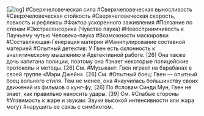 [![log](https://github.com/DMITRI766/DMMy-Superhero-Team/blob/main/Gvenom.png, "Сверхчеловеческая сила")]
#Сверхчеловеческая сила
#Сверхчеловеческая выносливость
#Сверхчеловеческая стойкость
#Сверхчеловеческая скорость, ловкость и рефлексы
#Фактор ускоренного заживления
#Ползание по стенам
#Экстрасенсорика (Чувство паука)
#Невосприимчивость к Паучьему чутью Человека-паука
#Возможности маскировки
#Составляющая-Генерация материи
#Манипулирование составной материей
#Опытный детектив: У Гвен есть склонность к аналитическому мышлению и #детективной работе. [26] Она также дочь капитана полиции, поэтому она #знает некоторые полицейские протоколы и методы. [26] См.
#Музыкант: Гвен играет на барабанах в своей группе «Мэри Джейн». [26] См.
#Опытный боец: Гвен — опытный боец вольного стиля. Тем не менее, она #научилась большинству своих движений из фильмов о кунг-фу; [26] По #словам Синди Мун, Гвен не знает, как правильно наносить удары. [39] См.
#Слабые стороны
#Уязвимость к жаре и звукам: Звуки высокой интенсивности или жара могут #нарушить ее связь с симбиотом. 
